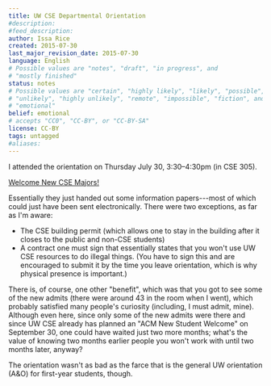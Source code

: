 ```yaml
---
title: UW CSE Departmental Orientation
#description: 
#feed_description: 
author: Issa Rice
created: 2015-07-30
last_major_revision_date: 2015-07-30
language: English
# Possible values are "notes", "draft", "in progress", and
# "mostly finished"
status: notes
# Possible values are "certain", "highly likely", "likely", "possible",
# "unlikely", "highly unlikely", "remote", "impossible", "fiction", and
# "emotional"
belief: emotional
# accepts "CC0", "CC-BY", or "CC-BY-SA"
license: CC-BY
tags: untagged
#aliases: 
---
```


I attended the orientation on Thursday July 30, 3:30–4:30pm (in CSE 305).

[Welcome New CSE Majors\!](https://web.archive.org/web/20150727041647/https://www.cs.washington.edu/students/ugrad/orientation)<!--(https://archive.is/4UhRU)-->

Essentially they just handed out some information papers---most of which could just have been sent electronically.
There were two exceptions, as far as I'm aware:

- The CSE building permit (which allows one to stay in the building after it closes to the public and non-CSE students)
- A contract one must sign that essentially states that you won't use UW CSE resources to do illegal things.
(You have to sign this and are encouraged to submit it by the time you leave orientation, which is why physical presence is important.)

There is, of course, one other "benefit", which was that you got to see some of the new admits (there were around 43 in the room when I went), which probably satisfied many people's curiosity (including, I must admit, mine).
Although even here, since only some of the new admits were there and since UW CSE already has planned an "ACM New Student Welcome" on September 30, one could have waited just two more months; what's the value of knowing two months earlier people you won't work with until two months later, anyway?

The orientation wasn't as bad as the farce that is the general UW orientation (A\&O) for first-year students, though.
